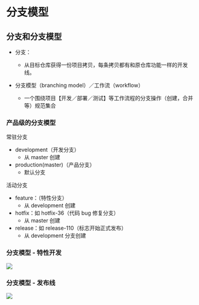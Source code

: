 # 分支模型

## 分支和分支模型

- 分支：
  - 从目标仓库获得一份项目拷贝，每条拷贝都有和原仓库功能一样的开发线。

- 分支模型（branching model）／工作流（workflow）
  - 一个围绕项目【开发／部署／测试】等工作流程的分支操作（创建，合并等）规范集合 

### 产品级的分支模型

常驻分支

- development（开发分支）
  - 从 master 创建
- production(master)（产品分支）
  - 默认分支

活动分支

- feature：（特性分支）
  - 从 development 创建
- hotfix：如 hotfix-36（代码 bug 修复分支）
  - 从 master 创建
- release：如 release-110（标志开始正式发布）
  - 从 development 分支创建

### 分支模型 - 特性开发

![](http://oeryvxt85.bkt.clouddn.com/2017-02-08-Screen%20Shot%202017-02-09%20at%201.00.29%20AM.png)

### 分支模型 - 发布线

![](http://oeryvxt85.bkt.clouddn.com/2017-02-08-Screen%20Shot%202017-02-09%20at%201.03.30%20AM.png)

